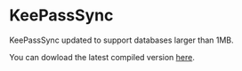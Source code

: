 KeePassSync
===========

KeePassSync updated to support databases larger than 1MB.

You can dowload the latest compiled version [here](http://code.yerblog.com/KeePassSync/KeePassSync.zip).